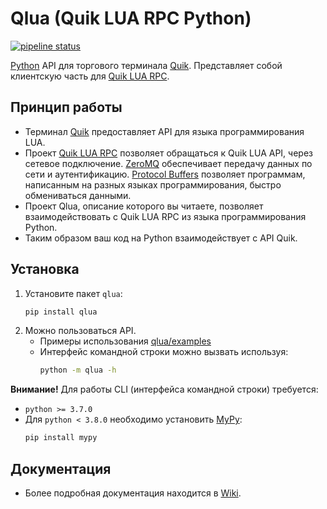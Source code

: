 Qlua (Quik LUA RPC Python)
==========================

[![pipeline status](https://gitlab.com/abrosimov.a.a/qlua/badges/master/pipeline.svg)](https://gitlab.com/abrosimov.a.a/qlua/-/commits/master)
<!---[![coverage report](https://gitlab.com/abrosimov.a.a/qlua/badges/master/coverage.svg)](https://gitlab.com/abrosimov.a.a/qlua/-/commits/master)-->

[Python](https://ru.wikipedia.org/wiki/Python) API
для торгового терминала [Quik](https://arqatech.com/ru/products/quik/).
Представляет собой клиентскую часть для [Quik LUA RPC](https://github.com/Enfernuz/quik-lua-rpc).

Принцип работы
--------------

* Терминал [Quik](https://arqatech.com/ru/products/quik/) предоставляет API для языка программирования LUA.
* Проект [Quik LUA RPC](https://github.com/Enfernuz/quik-lua-rpc) позволяет обращаться к Quik LUA API, через сетевое подключение.
[ZeroMQ](https://zeromq.org/) обеспечивает передачу данных по сети и аутентификацию.
[Protocol Buffers](https://developers.google.com/protocol-buffers) позволяет программам, написанным на разных языках программирования, быстро обмениваться данными.
* Проект Qlua, описание которого вы читаете, позволяет взаимодействовать с Quik LUA RPC из языка программирования Python.
* Таким образом ваш код на Python взаимодействует с API Quik.

Установка
---------

1. Установите пакет `qlua`:
   ```sh
   pip install qlua
   ```
2. Можно пользоваться API.
   * Примеры использования [qlua/examples](https://gitlab.com/abrosimov.a.a/qlua/-/tree/master/qlua/examples)
   * Интерфейс командной строки можно вызвать используя:
     ```sh
     python -m qlua -h
     ```

**Внимание!** Для работы CLI (интерфейса командной строки) требуется:

  * `python >= 3.7.0`
  * Для `python < 3.8.0` необходимо установить [MyPy](https://github.com/python/mypy):
    ```sh
    pip install mypy
    ```

Документация
------------

* Более подробная документация находится в [Wiki](https://gitlab.com/abrosimov.a.a/qlua/-/wikis/home).
